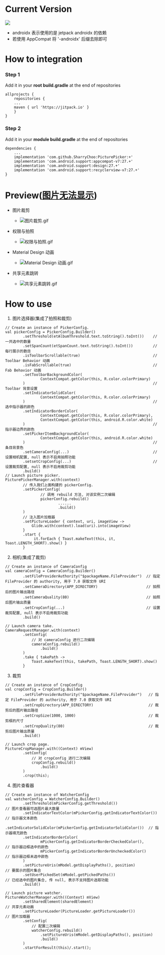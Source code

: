 # Current Version 
[![](https://jitpack.io/v/FrankChoo/PicturePicker.svg)](https://jitpack.io/#FrankChoo/PicturePicker)
- androidx 表示使用的是 jetpack androidx 的依赖
- 若使用 AppCompat 将 '-androidx' 后缀去除即可

# How to integration
### Step 1
Add it in your **root build.gradle** at the end of repositories
```
allprojects {
    repositories {
	...
	maven { url 'https://jitpack.io' }
    }
}
```

### Step 2
Add it in your **module build.gradle** at the end of repositories
```
dependencies {
    ...
    implementation 'com.github.SharryChoo:PicturePicker:+'
    implementation 'com.android.support:appcompat-v7:27.+'
    implementation 'com.android.support:design:27.+'
    implementation 'com.android.support:recyclerview-v7:27.+'
}
```

# Preview([图片无法显示](http://note.youdao.com/noteshare?id=ee9a0d7909afc4e66b6dda57df10eda6&sub=125F838B572242DBA6B85FE66D89F77C))
- 图片裁剪
  - ![图片裁剪.gif](https://user-gold-cdn.xitu.io/2018/8/6/1650cff2ccf5f4fa?w=282&h=500&f=gif&s=4452628)

- 权限与拍照
  - ![权限与拍照.gif](https://user-gold-cdn.xitu.io/2018/8/6/1650cff2cfcacddc?w=282&h=500&f=gif&s=3251641)

- Material Design 动画
  - ![Material Design 动画.gif](https://user-gold-cdn.xitu.io/2018/8/6/1650cff2cfd00353?w=282&h=500&f=gif&s=3963525)

- 共享元素跳转
  - ![共享元素跳转.gif](https://user-gold-cdn.xitu.io/2018/8/6/1650cff2d58d7b01?w=282&h=500&f=gif&s=4602043)

# How to use
1. 图片选择器(集成了拍照和裁剪)
```
// Create an instance of PickerConfig.
val pickerConfig = PickerConfig.Builder()
        .setThreshold(etAlbumThreshold.text.toString().toInt())    // 一共选中的数量
        .setSpanCount(etSpanCount.text.toString().toInt())         // 每行展示的数目
        .isToolbarScrollable(true)                                 // Toolbar Behavior 动画
        .isFabScrollable(true)                                     // Fab Behavior 动画
        .setToolbarBackgroundColor(
                ContextCompat.getColor(this, R.color.colorPrimary)
        )                                                          // Toolbar 背景设置
        .setIndicatorSolidColor(
                ContextCompat.getColor(this, R.color.colorPrimary)
        )                                                          // 选中指示器的颜色
        .setIndicatorBorderColor(
                ContextCompat.getColor(this, R.color.colorPrimary),
                ContextCompat.getColor(this, android.R.color.white)
        )                                                          // 指示器边界的颜色
        .setPickerItemBackgroundColor(
                ContextCompat.getColor(this, android.R.color.white)
        )                                                          // 条目背景色
        .setCameraConfig(...)                                      // 设置相机配置, null 表示不启用拍照功能
        .setsetCropConfig(...)                                     // 设置裁剪配置, null 表示不启用裁剪功能
        .build()
// Launch picture picker.
PicturePickerManager.with(context)
        // 传入我们上面构建的 pickerConfig.
        .setPickerConfig(
                // 调用 rebuild 方法, 对该实例二次编辑
                pickerConfig.rebuild()
                        ......
                        .build()
        )
        // 注入图片加载器
        .setPictureLoader { context, uri, imageView ->
            Glide.with(context).load(uri).into(imageView)
        }
        .start {
             it.forEach { Toast.makeText(this, it, Toast.LENGTH_SHORT).show() }
        }
```
2. 相机(集成了裁剪)
```
// Create an instance of CameraConfig
val cameraConfig = CameraConfig.Builder()
        .setFileProviderAuthority("$packageName.FileProvider")  // 指定 FileProvider 的 authority, 用于 7.0 获取文件 URI
        .setCameraDirectory(APP_DIRECTORY)                      // 拍照后的图片输出路径
        .setCameraQuality(80)                                   // 拍照后图片输出质量
        .setCropConfig(...)                                     // 设置裁剪配置, null 表示不启用裁剪功能
        .build()

// Launch camera take.
CameraRequestManager.with(context)
        .setConfig(
            // 对 cameraConfig 进行二次编辑
            cameraConfig.rebuild()
                .build()
        )
        .take { takePath ->
            Toast.makeText(this, takePath, Toast.LENGTH_SHORT).show()
        }
```
3. 裁剪
```
// Create an instance of CropConfig
val cropConfig = CropConfig.Builder()
        .setFileProviderAuthority("$packageName.FileProvider")   // 指定 FileProvider 的 authority, 用于 7.0 获取文件 URI
        .setCropDirectory(APP_DIRECTORY)                         // 裁剪后的图片输出路径
        .setCropSize(1000, 1000)                                 // 裁剪框的尺寸
        .setCropQuality(80)                                      // 裁剪后图片输出质量
        .build()

// Launch crop page.
PictureCropManager.with((Context) mView)
        .setConfig(
            // 对 cropConfig 进行二次编辑
            cropConfig.rebuild()
                .build()
        )
        .crop(this);
```
4. 图片查看器
```
// Create an instance of WatcherConfig
val watcherConfig = WatcherConfig.Builder()
        .setThreshold(mPickerConfig.getThreshold())                      // 图片查看器可选图片最大数量
        .setIndicatorTextColor(mPickerConfig.getIndicatorTextColor())    // 指示器文本颜色
        .setIndicatorSolidColor(mPickerConfig.getIndicatorSolidColor())  // 指示器填充颜色
        .setIndicatorBorderColor(
                mPickerConfig.getIndicatorBorderCheckedColor(),          // 指示器边框选中的颜色
                mPickerConfig.getIndicatorBorderUncheckedColor()         // 指示器边框未选中颜色
        )
        .setPictureUris(mModel.getDisplayPaths(), position)              // 要展示的图片集合
        .setUserPickedSet(mModel.getPickedPaths())                       // 已经选中的图片集合, 传 null, 表示不支持图片选取功能
        .build()

// Launch picture watcher.
PictureWatcherManager.with((Context) mView)
        .setSharedElement(sharedElement)                                 // 共享元素动画
        .setPictureLoader(PictureLoader.getPictureLoader())              // 图片加载器
        .setConfig(
            // 配置二次编辑
            watcherConfig.rebuild()
                .setPictureUris(mModel.getDisplayPaths(), position)
                .build()
        )
        .startForResult(this)/.start();

```